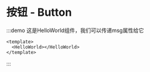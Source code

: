 # 按钮 - Button


:::demo 这是HelloWorld组件，我们可以传递msg属性给它
```vue
<template>
  <HelloWorld></HelloWorld>
</template>
```
:::


<Test></Test>